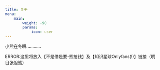 ```yaml
---
title: 关于
menu:
    main: 
        weight: -90
        params:
            icon: user
---
```


小熊在冬眠…………

ERROR:这里将放入【不是借是要-熊抢钱】及【知识星球Onlyfans(!)】链接（明目张胆熊）